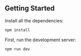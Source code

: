## Getting Started

Install all the dependencies:

```bash
npm install
```

First, run the development server:

```bash
npm run dev
```
